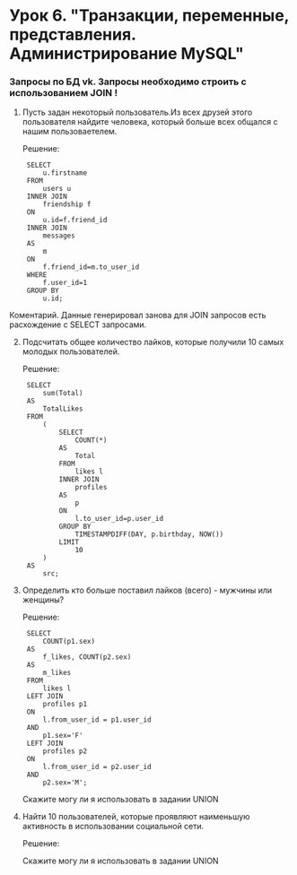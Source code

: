 # Урок 6. "Транзакции, переменные, представления. Администрирование MySQL"

### Запросы по БД vk. Запросы необходимо строить с использованием JOIN !

1. Пусть задан некоторый пользователь.Из всех друзей этого пользователя найдите человека, который больше всех общался с нашим пользоваетелем.

    Решение:
        
        SELECT
            u.firstname 
        FROM
            users u 
        INNER JOIN 
            friendship f 
        ON 
            u.id=f.friend_id 
        INNER JOIN 
            messages 
        AS 
            m
        ON 
            f.friend_id=m.to_user_id 
        WHERE 
            f.user_id=1 
        GROUP BY 
            u.id;
Коментарий. Данные генерировал занова для JOIN запросов есть расхождение с SELECT запросами.


2. Подсчитать общее количество лайков, которые получили 10 самых молодых пользователей.

    Решение:

        SELECT 
            sum(Total) 
        AS 
            TotalLikes 
        FROM 
            (
                SELECT 
                    COUNT(*)  
                AS 
                    Total 
                FROM 
                    likes l
                INNER JOIN 
                    profiles 
                AS 
                    p
                ON 
                    l.to_user_id=p.user_id 
                GROUP BY 
                    TIMESTAMPDIFF(DAY, p.birthday, NOW()) 
                LIMIT
                    10
            ) 
        AS 
            src;

3. Определить кто больше поставил лайков (всего) - мужчины или женщины?

    Решение:
        
        SELECT 
            COUNT(p1.sex) 
        AS 
            f_likes, COUNT(p2.sex)
        AS 
            m_likes 
        FROM 
            likes l 
        LEFT JOIN 
            profiles p1 
        ON 
            l.from_user_id = p1.user_id 
        AND 
            p1.sex='F' 
        LEFT JOIN 
            profiles p2 
        ON 
            l.from_user_id = p2.user_id 
        AND 
            p2.sex='M';

    Скажите могу ли я использовать в задании UNION

4. Найти 10 пользователей, которые проявляют наименьшую активность в использовании социальной сети.

    Решение:

    Скажите могу ли я использовать в задании UNION